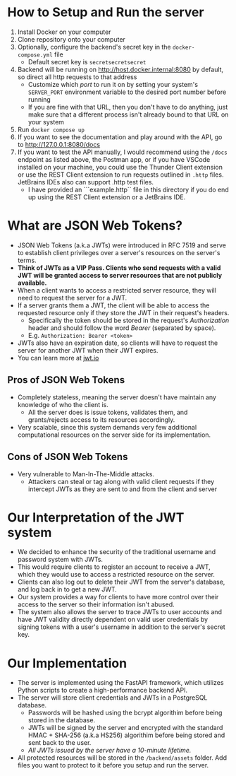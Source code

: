 # How to Setup and Run the server
1. Install Docker on your computer
2. Clone repository onto your computer
3. Optionally, configure the backend's secret key in the ```docker-compose.yml``` file
   * Default secret key is ```secretsecretsecret```
4. Backend will be running on http://host.docker.internal:8080 by default, so direct all http requests to that address
   * Customize which *port* to run it on by setting your system's ```SERVER_PORT``` environment variable to the desired port number before running
   * If you are fine with that URL, then you don't have to do anything, just make sure that a different process isn't already bound to that URL on your system
5. Run ```docker compose up```
6. If you want to see the documentation and play around with the API, go to http://127.0.0.1:8080/docs
7. If you want to test the API manually, I would recommend using the ```/docs``` endpoint as listed above, the Postman app, or if you have VSCode installed on your machine, you could use the Thunder Client extension or use the REST Client extension to run requests outlined in ```.http``` files. JetBrains IDEs also can support .http test files.
   * I have provided an ```example.http`` file in this directory if you do end up using the REST Client extension or a JetBrains IDE.

# What are JSON Web Tokens?
 - JSON Web Tokens (a.k.a JWTs) were introduced in RFC 7519 and serve to establish client privileges over a server's resources on the server's terms.
 - **Think of JWTs as a VIP Pass. Clients who send requests with a valid JWT will be granted access to server resources that are not publicly available.**
 - When a client wants to access a restricted server resource, they will need to request the server for a JWT.
 - If a server grants them a JWT, the client will be able to access the requested resource only if they store the JWT in their request's headers.
   - Specifically the token should be stored in the request's *Authorization* header and should follow the word *Bearer* (separated by space).
   - E.g. ```Authorization: Bearer <token>```
 - JWTs also have an expiration date, so clients will have to request the server for another JWT when their JWT expires.
 - You can learn more at [jwt.io](https://jwt.io/)

## Pros of JSON Web Tokens
 - Completely stateless, meaning the server doesn't have maintain any knowledge of who the client is.
   - All the server does is issue tokens, validates them, and grants/rejects access to its resources accordingly.
 - Very scalable, since this system demands very few additional computational resources on the server side for its implementation.

## Cons of JSON Web Tokens
 - Very vulnerable to Man-In-The-Middle attacks.
   - Attackers can steal or tag along with valid client requests if they intercept JWTs as they are sent to and from the client and server

# Our Interpretation of the JWT system
 - We decided to enhance the security of the traditional username and password system with JWTs.
 - This would require clients to register an account to receive a JWT, which they would use to access a restricted resource on the server.
 - Clients can also log out to delete their JWT from the server's database, and log back in to get a new JWT.
 - Our system provides a way for clients to have more control over their access to the server so their information isn't abused.
 - The system also allows the server to trace JWTs to user accounts and have JWT validity directly dependent on valid user credentials by signing tokens with a user's username in addition to the server's secret key.

# Our Implementation
 - The server is implemented using the FastAPI framework, which utilizes Python scripts to create a high-performance backend API.
 - The server will store client credentials and JWTs in a PostgreSQL database. 
   - Passwords will be hashed using the bcrypt algorithim before being stored in the database.
   - JWTs will be signed by the server and encrypted with the standard HMAC + SHA-256 (a.k.a HS256) algorithim before being stored and sent back to the user.
   - *All JWTs issued by the server have a 10-minute lifetime.*
 - All protected resources will be stored in the ```/backend/assets``` folder. Add files you want to protect to it before you setup and run the server.